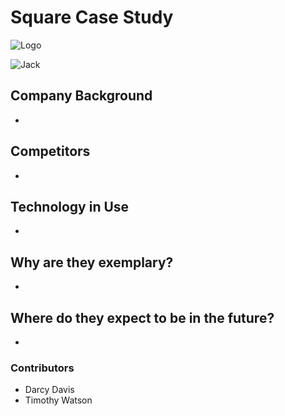 # Square Case Study
![Logo](https://cdn.cookielaw.org/logos/aa498dad-1691-4c3b-894a-906c990be323/eab8b6ff-57d6-438a-a7e5-c58dd370ce73/000d8b20-8c3d-4f4f-a0da-5b515f8f20d2/Square_combinationmark_black.png)

![Jack](https://s32659.pcdn.co/wp-content/uploads/2019/02/bic_bitcoin_Jack_Dorsey.jpg.optimal.jpg)
## Company Background
*

## Competitors
*

## Technology in Use
*

## Why are they exemplary?
*

## Where do they expect to be in the future?
*

### Contributors
* Darcy Davis
* Timothy Watson
